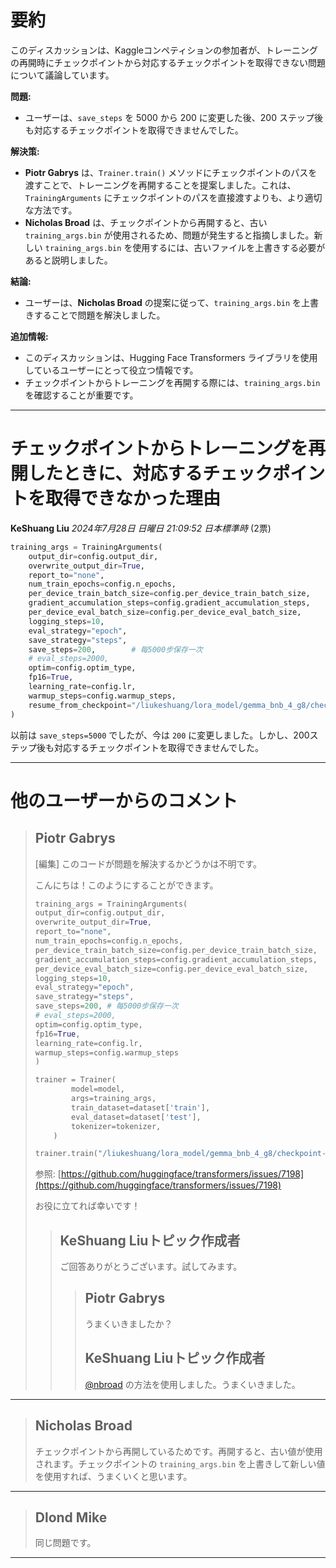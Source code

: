 # 要約 
このディスカッションは、Kaggleコンペティションの参加者が、トレーニングの再開時にチェックポイントから対応するチェックポイントを取得できない問題について議論しています。

**問題:**

* ユーザーは、`save_steps` を 5000 から 200 に変更した後、200 ステップ後も対応するチェックポイントを取得できませんでした。

**解決策:**

* **Piotr Gabrys** は、`Trainer.train()` メソッドにチェックポイントのパスを渡すことで、トレーニングを再開することを提案しました。これは、`TrainingArguments` にチェックポイントのパスを直接渡すよりも、より適切な方法です。
* **Nicholas Broad** は、チェックポイントから再開すると、古い `training_args.bin` が使用されるため、問題が発生すると指摘しました。新しい `training_args.bin` を使用するには、古いファイルを上書きする必要があると説明しました。

**結論:**

* ユーザーは、**Nicholas Broad** の提案に従って、`training_args.bin` を上書きすることで問題を解決しました。

**追加情報:**

* このディスカッションは、Hugging Face Transformers ライブラリを使用しているユーザーにとって役立つ情報です。
* チェックポイントからトレーニングを再開する際には、`training_args.bin` を確認することが重要です。


---
# チェックポイントからトレーニングを再開したときに、対応するチェックポイントを取得できなかった理由

**KeShuang Liu** *2024年7月28日 日曜日 21:09:52 日本標準時* (2票)

```python
training_args = TrainingArguments(
    output_dir=config.output_dir,
    overwrite_output_dir=True,
    report_to="none",
    num_train_epochs=config.n_epochs,
    per_device_train_batch_size=config.per_device_train_batch_size,
    gradient_accumulation_steps=config.gradient_accumulation_steps,
    per_device_eval_batch_size=config.per_device_eval_batch_size,
    logging_steps=10,
    eval_strategy="epoch",
    save_strategy="steps", 
    save_steps=200,        # 每5000步保存一次
    # eval_steps=2000, 
    optim=config.optim_type,
    fp16=True,
    learning_rate=config.lr,
    warmup_steps=config.warmup_steps,
    resume_from_checkpoint="/liukeshuang/lora_model/gemma_bnb_4_g8/checkpoint-2873"
)
```

以前は `save_steps=5000` でしたが、今は `200` に変更しました。しかし、200ステップ後も対応するチェックポイントを取得できませんでした。

---
# 他のユーザーからのコメント

> ## Piotr Gabrys
> 
> [編集] このコードが問題を解決するかどうかは不明です。
> 
> こんにちは！このようにすることができます。
> 
> ```python
> training_args = TrainingArguments(
> output_dir=config.output_dir,
> overwrite_output_dir=True,
> report_to="none",
> num_train_epochs=config.n_epochs,
> per_device_train_batch_size=config.per_device_train_batch_size,
> gradient_accumulation_steps=config.gradient_accumulation_steps,
> per_device_eval_batch_size=config.per_device_eval_batch_size,
> logging_steps=10,
> eval_strategy="epoch",
> save_strategy="steps",
> save_steps=200, # 每5000步保存一次
> # eval_steps=2000,
> optim=config.optim_type,
> fp16=True,
> learning_rate=config.lr,
> warmup_steps=config.warmup_steps
> )
> 
> trainer = Trainer(
>         model=model,
>         args=training_args,
>         train_dataset=dataset['train'],
>         eval_dataset=dataset['test'],
>         tokenizer=tokenizer,
>     )
> 
> trainer.train("/liukeshuang/lora_model/gemma_bnb_4_g8/checkpoint-2873")
> 
> ```
> 
> 参照: [https://github.com/huggingface/transformers/issues/7198](https://github.com/huggingface/transformers/issues/7198)
> 
> お役に立てれば幸いです！
> 
> 
> 
> > ## KeShuang Liuトピック作成者
> > 
> > ご回答ありがとうございます。試してみます。
> > 
> > 
> > 
> > > ## Piotr Gabrys
> > > 
> > > うまくいきましたか？
> > > 
> > > 
> > > 
> > > ## KeShuang Liuトピック作成者
> > > 
> > > [@nbroad](https://www.kaggle.com/nbroad) の方法を使用しました。うまくいきました。
> > > 
> > > 
> > > 
---
> ## Nicholas Broad
> 
> チェックポイントから再開しているためです。再開すると、古い値が使用されます。チェックポイントの `training_args.bin` を上書きして新しい値を使用すれば、うまくいくと思います。
> 
> 
> 
---
> ## Dlond Mike
> 
> 同じ問題です。
> 
> 
> 
---


